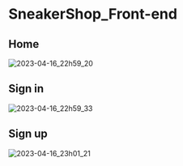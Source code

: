 # SneakerShop_Front-end
## Home
![2023-04-16_22h59_20](https://user-images.githubusercontent.com/60797275/232341915-dc41bb5b-5141-43a5-a082-7e4bf203a117.png)
## Sign in
![2023-04-16_22h59_33](https://user-images.githubusercontent.com/60797275/232341918-50ee91f9-8fa1-4b20-87f1-84cdc0fe4d27.png)
## Sign up
![2023-04-16_23h01_21](https://user-images.githubusercontent.com/60797275/232341968-9c67380f-3fec-4c93-b4c3-81d913ecadbe.png)
